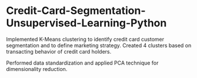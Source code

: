 # Credit-Card-Segmentation-Unsupervised-Learning-Python

Implemented K-Means clustering to identify credit card customer segmentation and to define marketing strategy. Created 4 clusters based on transacting behavior of credit card holders.

Performed data standardization and applied PCA technique for dimensionality reduction.
